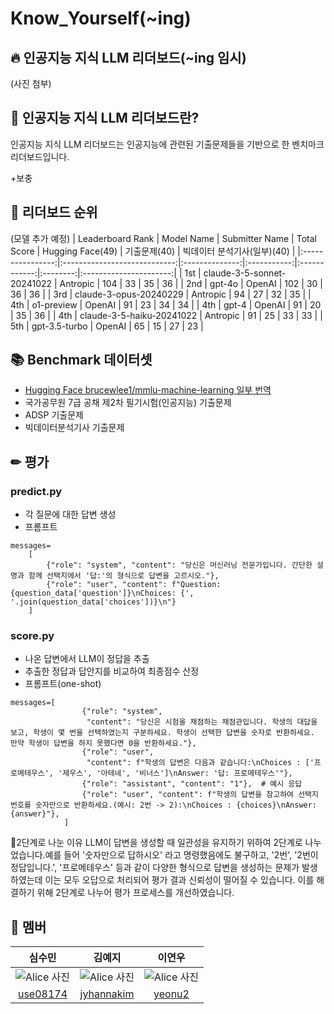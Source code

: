 # Know_Yourself(~ing)
## 🔥 인공지능 지식 LLM 리더보드(~ing 임시)

(사진 첨부)

## 🤖 인공지능 지식 LLM 리더보드란?

인공지능 지식 LLM 리더보드는 인공지능에 관련된 기출문제들을 기반으로 한 벤치마크 리더보드입니다.


+보충

## 💯 리더보드 순위
(모델 추가 예정)
| Leaderboard Rank |          Model Name          | Submitter Name | Total Score | Hugging Face(49) | 기출문제(40) | 빅데이터 분석기사(일부)(40) |
|:----------------:|:----------------------------:|:--------------:|:-----------:|:------------:|:--------:|:----------------------:|
|         1st        |       claude-3-5-sonnet-20241022	            |      Antropic     |     104    |      33      |     35   |          36            |
|         2nd        |       gpt-4o	            |      OpenAI     |     102    |      30      |     36   |          36            |
|         3rd        |       claude-3-opus-20240229	            |      Antropic     |     94    |      27      |     32   |          35            |
|         4th        |       o1-preview	             |      OpenAI       |     91    |      23      |     34   |          34            |
|         4th        |       gpt-4	             |      OpenAI       |     91    |      20      |     35   |          36            |
|         4th        |       claude-3-5-haiku-20241022	             |      Antropic       |     91    |      25      |     33   |          33            |
|         5th        |       gpt-3.5-turbo            |      OpenAI     |     65    |      15      |     27   |          23            |
                    

## 📚 Benchmark 데이터셋
- [Hugging Face brucewlee1/mmlu-machine-learning 일부 번역](https://huggingface.co/datasets/brucewlee1/mmlu-machine-learning)
- 국가공무원 7급 공채 제2차 필기시험(인공지능) 기출문제
- ADSP 기출문제
- 빅데이터분석기사 기출문제



## ✏ 평가
### predict.py
- 각 질문에 대한 답변 생성
- 프롬프트
```
messages=
    [
        {"role": "system", "content": "당신은 머신러닝 전문가입니다. 간단한 설명과 함께 선택지에서 '답:'의 형식으로 답변을 고르시오."},
        {"role": "user", "content": f"Question: {question_data['question']}\nChoices: {', '.join(question_data['choices'])}\n"}
    ]
```

### score.py
- 나온 답변에서 LLM이 정답을 추출
- 추출한 정답과 답안지를 비교하여 최종점수 산정
- 프롬프트(one-shot)
```
messages=[
                {"role": "system",
                 "content": "당신은 시험을 채점하는 채점관입니다. 학생의 대답을 보고, 학생이 몇 번을 선택하였는지 구분하세요. 학생이 선택한 답변을 숫자로 반환하세요. 만약 학생이 답변을 하지 못했다면 0을 반환하세요."},
                {"role": "user",
                 "content": f"학생의 답변은 다음과 같습니다:\nChoices : ['프로메테우스', '제우스', '아테네', '비너스']\nAnswer: '답: 프로메테우스'"},
                {"role": "assistant", "content": "1"},  # 예시 응답
                {"role": "user", "content": f"학생의 답변을 참고하여 선택지 번호를 숫자만으로 반환하세요.(예시: 2번 -> 2):\nChoices : {choices}\nAnswer:{answer}"},
            ]
```

🤔2단계로 나눈 이유
LLM이 답변을 생성할 때 일관성을 유지하기 위하여 2단계로 나누었습니다.예를 들어 '숫자만으로 답하시오' 라고 명령했음에도 불구하고, '2번', '2번이 정답입니다.', '프로메테우스' 등과 같이 다양한 형식으로 답변을 생성하는 문제가 발생하였는데 이는 모두 오답으로 처리되어 평가 결과 신뢰성이 떨어질 수 있습니다. 이를 해결하기 위해 2단계로 나누어 평가 프로세스를 개선하였습니다.


## 👥 멤버
| 심수민       | 김예지                        | 이연우                          |
|:----------:|:------------------------------:|:------------------------------------:|
| ![Alice 사진](https://via.placeholder.com/100)      | ![Alice 사진](https://via.placeholder.com/100) | ![Alice 사진](https://via.placeholder.com/100) |
| [use08174](https://github.com/use08174)        |  [jyhannakim](https://github.com/jyhannakim)  |  [yeonu2](https://github.com/yeonu2)    |
